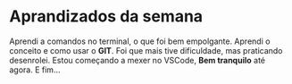# Aprandizados da semana

Aprendi a comandos no terminal, o que foi bem empolgante. Aprendi o conceito e como usar o **GIT**. Foi que mais tive dificuldade, mas praticando desenrolei. Estou começando a mexer no VSCode, **Bem tranquilo** até agora. E fim...